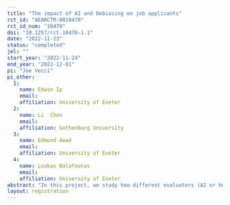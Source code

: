 ```yaml
---
title: "The impact of AI and Debiasing on job applicants"
rct_id: "AEARCTR-0010470"
rct_id_num: "10470"
doi: "10.1257/rct.10470-1.1"
date: "2022-11-23"
status: "completed"
jel: ""
start_year: "2022-11-24"
end_year: "2022-12-01"
pi: "Joe Vecci"
pi_other:
  1:
    name: Edwin Ip
    email: 
    affiliation: University of Exeter
  2:
    name: Li  Chen
    email: 
    affiliation: Gothenburg University
  3:
    name: Edmond Awad
    email: 
    affiliation: University of Exeter
  4:
    name: Loukas Balafoutas
    email: 
    affiliation: University of Exeter
abstract: "In this project, we study how different evaluators (AI or human) and the nature of them (biased or debiased) affect application decisions and quality of applicants. "
layout: registration
---
```



